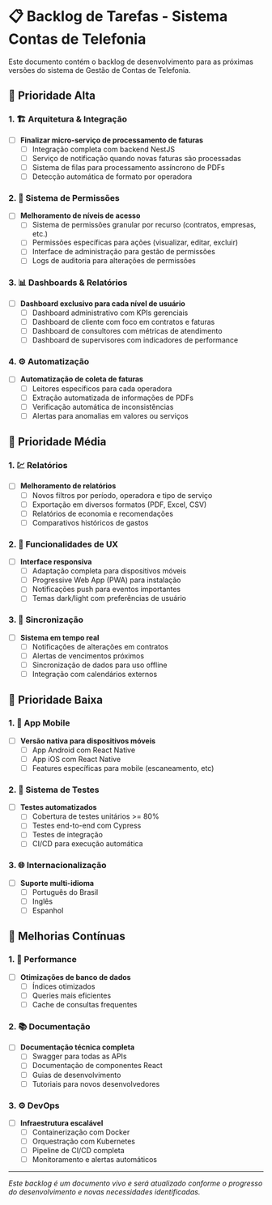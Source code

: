 # 📋 Backlog de Tarefas - Sistema Contas de Telefonia

Este documento contém o backlog de desenvolvimento para as próximas versões do sistema de Gestão de Contas de Telefonia.

## 🚀 Prioridade Alta

### 1. 🏗️ Arquitetura & Integração
- [ ] **Finalizar micro-serviço de processamento de faturas**
  - [ ] Integração completa com backend NestJS
  - [ ] Serviço de notificação quando novas faturas são processadas
  - [ ] Sistema de filas para processamento assíncrono de PDFs
  - [ ] Detecção automática de formato por operadora

### 2. 🔐 Sistema de Permissões
- [ ] **Melhoramento de níveis de acesso**
  - [ ] Sistema de permissões granular por recurso (contratos, empresas, etc.)
  - [ ] Permissões específicas para ações (visualizar, editar, excluir)
  - [ ] Interface de administração para gestão de permissões
  - [ ] Logs de auditoria para alterações de permissões

### 3. 📊 Dashboards & Relatórios
- [ ] **Dashboard exclusivo para cada nível de usuário**
  - [ ] Dashboard administrativo com KPIs gerenciais
  - [ ] Dashboard de cliente com foco em contratos e faturas
  - [ ] Dashboard de consultores com métricas de atendimento
  - [ ] Dashboard de supervisores com indicadores de performance

### 4. ⚙️ Automatização
- [ ] **Automatização de coleta de faturas**
  - [ ] Leitores específicos para cada operadora
  - [ ] Extração automatizada de informações de PDFs
  - [ ] Verificação automática de inconsistências
  - [ ] Alertas para anomalias em valores ou serviços

## 🔄 Prioridade Média

### 1. 💹 Relatórios
- [ ] **Melhoramento de relatórios**
  - [ ] Novos filtros por período, operadora e tipo de serviço
  - [ ] Exportação em diversos formatos (PDF, Excel, CSV)
  - [ ] Relatórios de economia e recomendações
  - [ ] Comparativos históricos de gastos

### 2. 📱 Funcionalidades de UX
- [ ] **Interface responsiva**
  - [ ] Adaptação completa para dispositivos móveis
  - [ ] Progressive Web App (PWA) para instalação
  - [ ] Notificações push para eventos importantes
  - [ ] Temas dark/light com preferências de usuário

### 3. 🔄 Sincronização
- [ ] **Sistema em tempo real**
  - [ ] Notificações de alterações em contratos
  - [ ] Alertas de vencimentos próximos
  - [ ] Sincronização de dados para uso offline
  - [ ] Integração com calendários externos

## 📆 Prioridade Baixa

### 1. 📱 App Mobile
- [ ] **Versão nativa para dispositivos móveis**
  - [ ] App Android com React Native
  - [ ] App iOS com React Native
  - [ ] Features específicas para mobile (escaneamento, etc)

### 2. 🧪 Sistema de Testes
- [ ] **Testes automatizados**
  - [ ] Cobertura de testes unitários >= 80%
  - [ ] Testes end-to-end com Cypress
  - [ ] Testes de integração
  - [ ] CI/CD para execução automática

### 3. 🌐 Internacionalização
- [ ] **Suporte multi-idioma**
  - [ ] Português do Brasil
  - [ ] Inglês
  - [ ] Espanhol

## 🔄 Melhorias Contínuas

### 1. 🚀 Performance
- [ ] **Otimizações de banco de dados**
  - [ ] Índices otimizados
  - [ ] Queries mais eficientes
  - [ ] Cache de consultas frequentes

### 2. 📚 Documentação
- [ ] **Documentação técnica completa**
  - [ ] Swagger para todas as APIs
  - [ ] Documentação de componentes React
  - [ ] Guias de desenvolvimento
  - [ ] Tutoriais para novos desenvolvedores

### 3. ⚙️ DevOps
- [ ] **Infraestrutura escalável**
  - [ ] Containerização com Docker
  - [ ] Orquestração com Kubernetes
  - [ ] Pipeline de CI/CD completa
  - [ ] Monitoramento e alertas automáticos

---

*Este backlog é um documento vivo e será atualizado conforme o progresso do desenvolvimento e novas necessidades identificadas.*
